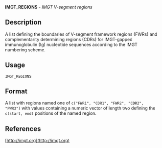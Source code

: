 **IMGT_REGIONS** - *IMGT V-segment regions*

Description
--------------------

A list defining the boundaries of V-segment framework regions (FWRs) and complementarity 
determining regions (CDRs) for IMGT-gapped immunoglobulin (Ig) nucleotide sequences 
according to the IMGT numbering scheme.


Usage
--------------------
```
IMGT_REGIONS
```




Format
-------------------

A list with regions named one of `c("FWR1", "CDR1", "FWR2", "CDR2", "FWR3")` 
with values containing a numeric vector of length two defining the 
`c(start, end)` positions of the named region.


References
-------------------

[http://imgt.org](http://imgt.org)









